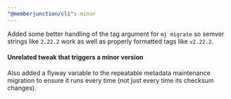 ```yaml
---
"@memberjunction/cli": minor
---
```


Added some better handling of the tag argument for `mj migrate` so semver strings like `2.22.2` work as well as properly formatted tags like `v2.22.2`.


#### Unrelated tweak that triggers a minor version

Also added a flyway variable to the repeatable metadata maintenance migration to ensure it runs every time (not just every time its checksum changes).
